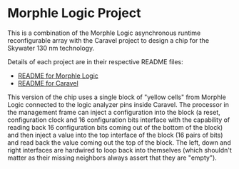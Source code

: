 <!---
< SPDX-FileCopyrightText: Copyright 2020 Jecel Mattos de Assumpcao Jr
< 
< SPDX-License-Identifier: Apache-2.0 
< 
< Licensed under the Apache License, Version 2.0 (the "License");
< you may not use this file except in compliance with the License.
< You may obtain a copy of the License at
< 
<     https://www.apache.org/licenses/LICENSE-2.0
< 
< Unless required by applicable law or agreed to in writing, software
< distributed under the License is distributed on an "AS IS" BASIS,
< WITHOUT WARRANTIES OR CONDITIONS OF ANY KIND, either express or implied.
< See the License for the specific language governing permissions and
< limitations under the License.
--->
# Morphle Logic Project

This is a combination of the Morphle Logic asynchronous runtime reconfigurable array with the Caravel project to design a chip for the Skywater 130 nm technology.

Details of each project are in their respective README files:

- [README for Morphle Logic](README_MORPHLE_LOGIC.md)
- [README for Caravel](README_CARAVEL.md)

This version of the chip uses a single block of "yellow cells" from Morphle Logic connected to the logic analyzer pins inside Caravel. The processor in the management frame can inject a configuration into the block (a reset, configuration clock and 16 configuration bits interface with the capability of reading back 16 configuration bits coming out of the bottom of the block) and then inject a value into the top interface of the block (16 pairs of bits) and read back the value coming out the top of the block. The left, down and right interfaces are hardwired to loop back into themselves (which shouldn't matter as their missing neighbors always assert that they are "empty").
